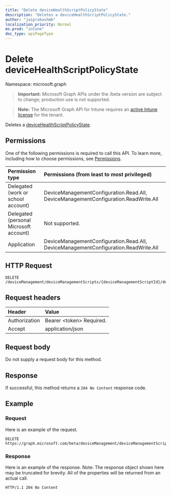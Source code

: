 ```yaml
---
title: "Delete deviceHealthScriptPolicyState"
description: "Deletes a deviceHealthScriptPolicyState."
author: "jaiprakashmb"
localization_priority: Normal
ms.prod: "intune"
doc_type: apiPageType
---
```


# Delete deviceHealthScriptPolicyState

Namespace: microsoft.graph

> **Important:** Microsoft Graph APIs under the /beta version are subject to change; production use is not supported.

> **Note:** The Microsoft Graph API for Intune requires an [active Intune license](https://go.microsoft.com/fwlink/?linkid=839381) for the tenant.

Deletes a [deviceHealthScriptPolicyState](../resources/intune-devices-devicehealthscriptpolicystate.md).

## Permissions
One of the following permissions is required to call this API. To learn more, including how to choose permissions, see [Permissions](/graph/permissions-reference).

<!-- { "blockType": "ignored"  } // Note: Removing this line will cause the permissions autogeneration tool to overwrite the table. -->
|Permission type|Permissions (from least to most privileged)|
|:---|:---|
|Delegated (work or school account)|DeviceManagementConfiguration.Read.All, DeviceManagementConfiguration.ReadWrite.All|
|Delegated (personal Microsoft account)|Not supported.|
|Application|DeviceManagementConfiguration.Read.All, DeviceManagementConfiguration.ReadWrite.All|

## HTTP Request
<!-- {
  "blockType": "ignored"
}
-->
``` http
DELETE /deviceManagement/deviceManagementScripts/{deviceManagementScriptId}/deviceRunStates/{deviceManagementScriptDeviceStateId}/managedDevice/deviceHealthScriptStates/{deviceHealthScriptPolicyStateId}
```

## Request headers
|Header|Value|
|:---|:---|
|Authorization|Bearer &lt;token&gt; Required.|
|Accept|application/json|

## Request body
Do not supply a request body for this method.

## Response
If successful, this method returns a `204 No Content` response code.

## Example

### Request
Here is an example of the request.
``` http
DELETE https://graph.microsoft.com/beta/deviceManagement/deviceManagementScripts/{deviceManagementScriptId}/deviceRunStates/{deviceManagementScriptDeviceStateId}/managedDevice/deviceHealthScriptStates/{deviceHealthScriptPolicyStateId}
```

### Response
Here is an example of the response. Note: The response object shown here may be truncated for brevity. All of the properties will be returned from an actual call.
``` http
HTTP/1.1 204 No Content
```
